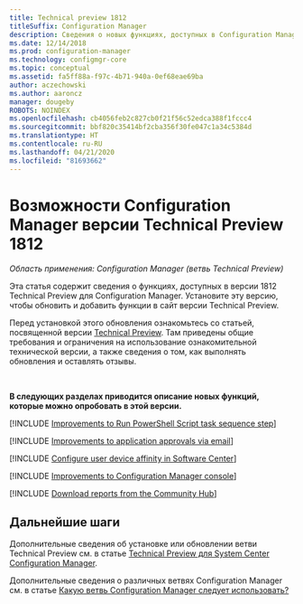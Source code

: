 ```yaml
---
title: Technical preview 1812
titleSuffix: Configuration Manager
description: Сведения о новых функциях, доступных в Configuration Manager версии 1812 ветви Technical Preview.
ms.date: 12/14/2018
ms.prod: configuration-manager
ms.technology: configmgr-core
ms.topic: conceptual
ms.assetid: fa5ff88a-f97c-4b71-940a-0ef68eae69ba
author: aczechowski
ms.author: aaroncz
manager: dougeby
ROBOTS: NOINDEX
ms.openlocfilehash: cb4056feb2c827cb0f21f56c52edca388f1fccc4
ms.sourcegitcommit: bbf820c35414bf2cba356f30fe047c1a34c5384d
ms.translationtype: HT
ms.contentlocale: ru-RU
ms.lasthandoff: 04/21/2020
ms.locfileid: "81693662"
---
```

# <a name="capabilities-in-configuration-manager-technical-preview-version-1812"></a>Возможности Configuration Manager версии Technical Preview 1812 

*Область применения: Configuration Manager (ветвь Technical Preview)*

Эта статья содержит сведения о функциях, доступных в версии 1812 Technical Preview для Configuration Manager. Установите эту версию, чтобы обновить и добавить функции в сайт версии Technical Preview. 

Перед установкой этого обновления ознакомьтесь со статьей, посвященной версии [Technical Preview](technical-preview.md). Там приведены общие требования и ограничения на использование ознакомительной технической версии, а также сведения о том, как выполнять обновления и оставлять отзывы.     


<!--  Known Issues Template
## Known issues 

[!INCLUDE [known issue title](includes/known-issue-bugid.md)]

-->



<br>

**В следующих разделах приводится описание новых функций, которые можно опробовать в этой версии.**  

<!--fka 1359389-->
[!INCLUDE [Improvements to Run PowerShell Script task sequence step](includes/1812/3556028.md)]

[!INCLUDE [Improvements to application approvals via email](includes/1812/3594063.md)]

[!INCLUDE [Configure user device affinity in Software Center](includes/1812/3485366.md)]

[!INCLUDE [Improvements to Configuration Manager console](includes/1812/3594151.md)]

[!INCLUDE [Download reports from the Community Hub](includes/1812/3555936.md)]



## <a name="next-steps"></a>Дальнейшие шаги

Дополнительные сведения об установке или обновлении ветви Technical Preview см. в статье [Technical Preview для System Center Configuration Manager](technical-preview.md).    

Дополнительные сведения о различных ветвях Configuration Manager см. в статье [Какую ветвь Configuration Manager следует использовать?](../understand/which-branch-should-i-use.md)
